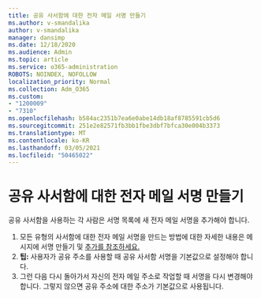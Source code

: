 ```yaml
---
title: 공유 사서함에 대한 전자 메일 서명 만들기
ms.author: v-smandalika
author: v-smandalika
manager: dansimp
ms.date: 12/18/2020
ms.audience: Admin
ms.topic: article
ms.service: o365-administration
ROBOTS: NOINDEX, NOFOLLOW
localization_priority: Normal
ms.collection: Adm_O365
ms.custom:
- "1200009"
- "7310"
ms.openlocfilehash: b584ac2351b7ea6e0abe14db18af8785591cb5d6
ms.sourcegitcommit: 251e2e82571fb3bb1fbe3dbf7bfca30e004b3373
ms.translationtype: MT
ms.contentlocale: ko-KR
ms.lasthandoff: 03/05/2021
ms.locfileid: "50465022"
---
```

# <a name="create-an-email-signature-for-a-shared-mailbox"></a>공유 사서함에 대한 전자 메일 서명 만들기

공유 사서함을 사용하는 각 사람은 서명 목록에 새 전자 메일 서명을 추가해야 합니다.

1. 모든 유형의 사서함에 대한 전자 메일 서명을 만드는 방법에 대한 자세한 내용은 메시지에 서명 만들기 및 [추가를 참조하세요.](https://support.office.com/article/8ee5d4f4-68fd-464a-a1c1-0e1c80bb27f2)
2. **팁:** 사용자가 공유 주소를 사용할 때 공유 사서함 서명을 기본값으로 설정해야 합니다.
3. 그런 다음 다시 돌아가서 자신의 전자 메일 주소로 작업할 때 서명을 다시 변경해야 합니다. 그렇지 않으면 공유 주소에 대한 주소가 기본값으로 사용됩니다.